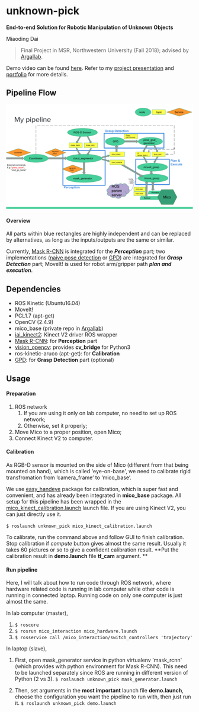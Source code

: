 # unknown-pick

**End-to-end Solution for Robotic Manipulation of Unknown Objects**

Miaoding Dai
> Final Project in MSR, Northwestern University (Fall 2018); advised by [Argallab](http://www.argallab.northwestern.edu/).

Demo video can be found [here](https://youtu.be/AsTXIjYesws). Refer to my [project presentation](https://drive.google.com/file/d/1nkwlLNjLoMK-qR8m-gktYasgBhdgwJU_/view?usp=sharing) and [portfolio](https://mdai17.github.io/unknown_pick.html) for more details.

## Pipeline Flow

![pipeline](./doc/image/workflow.png)

#### Overview

All parts within blue rectangles are highly independent and can be replaced by alternatives, as long as the inputs/outputs are the same or similar.

Currently, [Mask R-CNN](https://github.com/matterport/Mask_RCNN) is integrated for the ***Perception*** part; two implementations ([naive pose detection](https://github.com/zjudmd1015/unknown-pick/blob/master/src/gen_naive_pose.cpp) or [GPD](https://github.com/atenpas/gpd)) are integrated for ***Grasp Detection*** part; MoveIt! is used for robot arm/gripper path ***plan and execution***.

## Dependencies

- ROS Kinetic (Ubuntu16.04)
- MoveIt!
- PCL1.7 (apt-get)
- OpenCV (2.4.9)
- mico_base (private repo in [Argallab](argallab.northwestern.edu))
- [iai_kinect2](https://github.com/code-iai/iai_kinect2): Kinect V2 driver ROS wrapper
- [Mask R-CNN](https://github.com/matterport/Mask_RCNN): for **Perception** part
- [vision_opencv](https://github.com/ros-perception/vision_opencv): provides **cv_bridge** for Python3
- ros-kinetic-aruco (apt-get): for **Calibration**
- [GPD](https://github.com/atenpas/gpd): for **Grasp Detection** part (optional)

## Usage

#### Preparation
1. ROS network
    1. If you are using it only on lab computer, no need to set up ROS network;
    2. Otherwise, set it properly;
2. Move Mico to a proper position, open Mico;
3. Connect Kinect V2 to computer.

#### Calibration
As RGB-D sensor is mounted on the side of Mico (different from that being mounted on hand), which is called 'eye-on-base', we need to calibrate rigid transfromation from ‘camera_frame’ to ‘mico_base’.

We use [easy_handeye](https://github.com/IFL-CAMP/easy_handeye) package for calibration, which is super fast and convenient, and has already been integrated in **mico_base** package. All setup for this pipeline has been wrapped in the [mico_kinect_calibration.launch](https://github.com/zjudmd1015/unknown-pick/blob/master/launch/mico_kinect_calibration.launch) launch file. If you are using Kinect V2, you can just directly use it.

`$ roslaunch unknown_pick mico_kinect_calibration.launch`

To calibrate, run the command above and follow GUI to finish calibration. Stop calibration if *compute* button gives almost the same result. Usually it takes 60 pictures or so to give a confident calibration result. **Put the calibration result in **demo.launch** file **tf_cam** argument. **

#### Run pipeline
Here, I will talk about how to run code through ROS network, where hardware related code is running in lab computer while other code is running in connected laptop. Running code on only one computer is just almost the same.

In lab computer (master),

1. `$ roscore`
2. `$ rosrun mico_interaction mico_hardware.launch`
3. `$ rosservice call /mico_interaction/switch_controllers 'trajectory'`

In laptop (slave),

1. First, open mask_generator service in python virtualenv 'mask_rcnn' (which provides with python environment for Mask R-CNN). This need to be launched separately since ROS are running in different version of Python (2 vs 3).
`$ roslaunch unknown_pick mask_generator.launch`

2. Then, set arguments in the **most important** launch file **demo.launch**, choose the configuration you want the pipeline to run with, then just run it.
`$ roslaunch unknown_pick demo.launch`